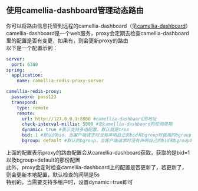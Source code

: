 
## 使用camellia-dashboard管理动态路由
你可以将路由信息托管到远程的camellia-dashboard（见[camellia-dashboard](/docs/dashboard/dashboard.md)）  
camellia-dashboard是一个web服务，proxy会定期去检查camellia-dashboard里的配置是否有变更，如果有，则会更新proxy的路由  
以下是一个配置示例：
```yaml
server:
  port: 6380
spring:
  application:
    name: camellia-redis-proxy-server

camellia-redis-proxy:
  password: pass123
  transpond:
    type: remote
    remote:
      url: http://127.0.0.1:8080 #camellia-dashbaord的地址
      check-interval-millis: 5000 #到camellia-dashbaord的轮询周期
      dynamic: true #表示支持多组配置，默认就是true
      bid: 1 #默认的bid，当客户端请求时没有声明自己的bid和bgroup时使用的bgroup，可以缺省，若缺省则不带bid/bgroup的请求会被拒绝
      bgroup: default #默认的bgroup，当客户端请求时没有声明自己的bid和bgroup时使用的bgroup，可以缺省，若缺省则不带bid/bgroup的请求会被拒绝
```
上面的配置表示proxy的路由配置会从camellia-dashboard获取，获取的是bid=1以及bgroup=default的那份配置   
此外，proxy会定时检查camellia-dashboard上的配置是否更新了，若更新了，则会更新本地配置，默认检查的间隔是5s  
特别的，当需要支持多租户时，设置dynamic=true即可  